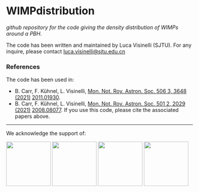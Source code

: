 # WIMPdistribution

*github repository for the code giving the density distribution of WIMPs around a PBH.*

The code has been written and maintained by Luca Visinelli (SJTU). For any inquire, please contact [luca.visinelli@sjtu.edu.cn](mailto:luca.visinelli@sjtu.edu.cn)

### References
The code has been used in:
* B. Carr, F. Kühnel, L. Visinelli, [Mon. Not. Roy. Astron. Soc. 506 3, 3648 (2021)](https://doi.org/10.1093/mnras/stab1930) [2011.01930](https://arxiv.org/abs/2011.01930).
* B. Carr, F. Kühnel, L. Visinelli, [Mon. Not. Roy. Astron. Soc. 501 2, 2029 (2021)](https://doi.org/10.1093/mnras/staa3651) [2008.08077](https://arxiv.org/abs/2008.08077).
If you use this code, please cite the associated papers above.

************************************************************************************************

We acknowledge the support of:

   <a href="http://w3.lnf.infn.it/"><img src="https://www.trust-itservices.com/sites/default/files/images/logo/INFN2.png"
height="120px"></a>
   <a href="https://erc.europa.eu/"><img src="https://erc.europa.eu/sites/default/files/LOGO_ERC.jpg"
height="120px"></a>
   <a href="https://web.infn.it/fellini/"><img src="https://scholarship-positions.com/wp-content/uploads/2018/06/FELLINI-Fellowship.png"
height="120px"></a>
   <a href="https://www.nwo.nl/en"><img src="https://images.squarespace-cdn.com/content/v1/592d67b65016e1bf41b13f96/1496395663632-7ZKH4T7MPTX6EPV1YH92/ke17ZwdGBToddI8pDm48kPALBGyU-J1y7KdYWzUZRhxZw-zPPgdn4jUwVcJE1ZvWQUxwkmyExglNqGp0IvTJZamWLI2zvYWH8K3-s_4yszcp2ryTI0HqTOaaUohrI8PIsV_1YvFREPWlQ7fWmbarGd3mXHtHh4g9cxHFgfMv3ig/nwo-logo.png?format=500w"
height="120px"></a>
